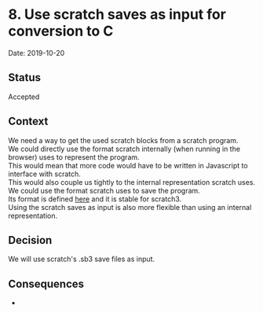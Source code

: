 # 8. Use scratch saves as input for conversion to C

Date: 2019-10-20

## Status

Accepted

## Context

We need a way to get the used scratch blocks from a scratch program.  
We could directly use the format scratch internally (when running in the browser) uses to represent the program.  
This would mean that more code would have to be written in Javascript to interface with scratch.  
This would also couple us tightly to the internal representation scratch uses.  
We could use the format scratch uses to save the program.  
Its format is defined [here](https://en.scratch-wiki.info/wiki/Scratch_File_Format) and it is stable for scratch3.  
Using the scratch saves as input is also more flexible than using an internal representation.  

## Decision

We will use scratch's .sb3 save files as input.

## Consequences

-
